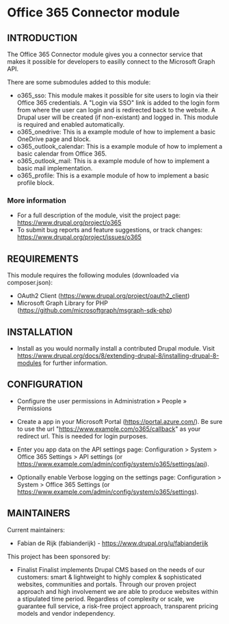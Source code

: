 # Office 365 Connector module

## INTRODUCTION

The Office 365 Connector module gives you a connector service that makes it
possible for developers to easilly connect to the Microsoft Graph API.

There are some submodules added to this module:

* o365_sso: This module makes it possible for site users to login via their
  Office 365 credentials. A "Login via SSO" link is added to the login form
  from where the user can login and is redirected back to the website. A Drupal
  user will be created (if non-existant) and logged in. This module is required
  and enabled automatically.
* o365_onedrive: This is a example module of how to implement a basic OneDrive
  page and block.
* o365_outlook_calendar: This is a example module of how to implement a basic
  calendar from Office 365.
* o365_outlook_mail: This is a example module of how to implement a basic
  mail implementation.
* o365_profile: This is a example module of how to implement a basic profile
  block.

### More information

* For a full description of the module, visit the project page:
  https://www.drupal.org/project/o365
* To submit bug reports and feature suggestions, or track changes:
  https://www.drupal.org/project/issues/o365

## REQUIREMENTS

This module requires the following modules (downloaded via composer.json):

* OAuth2 Client (https://www.drupal.org/project/oauth2_client)
* Microsoft Graph Library for PHP (https://github.com/microsoftgraph/msgraph-sdk-php)

## INSTALLATION

* Install as you would normally install a contributed Drupal module. Visit
  https://www.drupal.org/docs/8/extending-drupal-8/installing-drupal-8-modules
  for further information.

## CONFIGURATION

* Configure the user permissions in Administration » People » Permissions

* Create a app in your Microsoft Portal (https://portal.azure.com/). Be sure
  to use the url "https://www.example.com/o365/callback" as your redirect url.
  This is needed for login purposes.

* Enter you app data on the API settings page: Configuration > System >
  Office 365 Settings > API settings (or
  https://www.example.com/admin/config/system/o365/settings/api).

* Optionally enable Verbose logging on the settings page: Configuration >
  System > Office 365 Settings (or
  https://www.example.com/admin/config/system/o365/settings).


## MAINTAINERS

Current maintainers:

* Fabian de Rijk (fabianderijk) - https://www.drupal.org/u/fabianderijk

This project has been sponsored by:

* Finalist
  Finalist implements Drupal CMS based on the needs of our customers: smart &
  lightweight to highly complex & sophisticated websites, communities and
  portals. Through our proven project approach and high involvement we are
  able to produce websites within a stipulated time period. Regardless of
  complexity or scale, we guarantee full service, a risk-free project
  approach, transparent pricing models and vendor independency.
